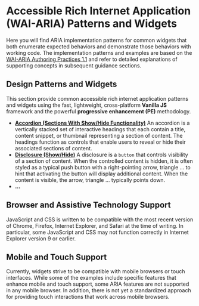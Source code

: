 # Accessible Rich Internet Application (WAI-ARIA) Patterns and Widgets

Here you will find ARIA implementation patterns for common widgets that both enumerate expected behaviors and demonstrate those behaviors with working code. The implementation patterns and examples are based on the [WAI-ARIA Authoring Practices 1.1](https://www.w3.org/TR/wai-aria-practices-1.1/) and refer to detailed explanations of supporting concepts in subsequent guidance sections.

## Design Patterns and Widgets

This section provide common accessible rich internet application patterns and widgets using the fast, lightweight, cross-platform **Vanilla JS** framework and the powerful **progressive enhancement (PE)** methodology.

- [**Accordion (Sections With Show/Hide Functionality)**](dist/accordion)
  An accordion is a vertically stacked set of interactive headings that each contain a title, content snippet, or thumbnail representing a section of content. The headings function as controls that enable users to reveal or hide their associated sections of content.
- [**Disclosure (Show/Hide)**](dist/disclosure)
  A disclosure is a `button` that controls visibility of a section of content. When the controlled content is hidden, it is often styled as a typical push button with a right-pointing arrow, triangle ... to hint that activating the button will display additional content. When the content is visible, the arrow, triangle ... typically points down.
- **...**

## Browser and Assistive Technology Support

JavaScript and CSS is written to be compatible with the most recent version of Chrome, Firefox, Internet Explorer, and Safari at the time of writing. In particular, some JavaScript and CSS may not function correctly in Internet Explorer version 9 or earlier.

## Mobile and Touch Support

Currently, widgets strive to be compatible with mobile browsers or touch interfaces. While some of the examples include specific features that enhance mobile and touch support, some ARIA features are not supported in any mobile browser. In addition, there is not yet a standardized approach for providing touch interactions that work across mobile browsers.
